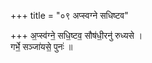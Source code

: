 +++
title = "०९ अप्स्वग्ने सधिष्टव"

+++
अ॒प्स्व॑ग्ने॒ सधि॒ष्टव॒ सौष॑धी॒रनु॑ रुध्यसे ।  
गर्भे॒ सञ्जा॑यसे॒ पुनः॑ ॥